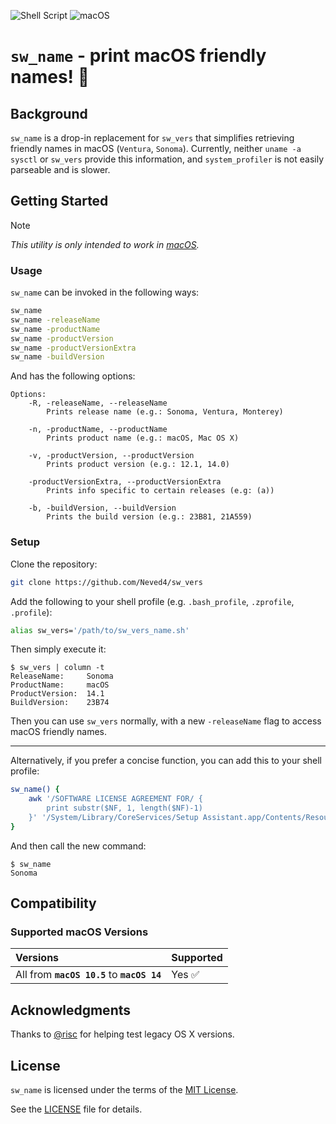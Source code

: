 ![Shell Script](https://img.shields.io/badge/Shell_Script-9DDE66?logo=gnubash&logoColor=000&style=for-the-badge)
![macOS](https://img.shields.io/badge/macOS-000000?style=for-the-badge&logo=apple&logoColor=fff)

# `sw_name` - print macOS friendly names! 🚀

## Background

`sw_name` is a drop-in replacement for `sw_vers` that simplifies retrieving
friendly names in macOS (`Ventura`, `Sonoma`). Currently, neither `uname -a`
`sysctl` or `sw_vers` provide this information, and `system_profiler` is not
easily parseable and is slower.

## Getting Started

> [!NOTE]
> _This utility is only intended to work in [macOS]._

### Usage

`sw_name` can be invoked in the following ways:
```sh
sw_name
sw_name -releaseName
sw_name -productName
sw_name -productVersion
sw_name -productVersionExtra
sw_name -buildVersion
```

And has the following options:
```
Options:
    -R, -releaseName, --releaseName
        Prints release name (e.g.: Sonoma, Ventura, Monterey)

    -n, -productName, --productName
        Prints product name (e.g.: macOS, Mac OS X)

    -v, -productVersion, --productVersion
        Prints product version (e.g.: 12.1, 14.0)

    -productVersionExtra, --productVersionExtra 
        Prints info specific to certain releases (e.g: (a))

    -b, -buildVersion, --buildVersion
        Prints the build version (e.g.: 23B81, 21A559)
```

### Setup

Clone the repository:
```sh
git clone https://github.com/Neved4/sw_vers
```

Add the following to your shell profile (e.g. `.bash_profile`, `.zprofile`,
`.profile`):
```sh
alias sw_vers='/path/to/sw_vers_name.sh'
```

Then simply execute it:
```console
$ sw_vers | column -t
ReleaseName:     Sonoma
ProductName:     macOS
ProductVersion:  14.1
BuildVersion:    23B74
```

Then you can use `sw_vers` normally, with a new `-releaseName` flag to
access macOS friendly names.

***

Alternatively, if you prefer a concise function, you can add this to your
shell profile:
```sh
sw_name() {
    awk '/SOFTWARE LICENSE AGREEMENT FOR/ {
        print substr($NF, 1, length($NF)-1)
    }' '/System/Library/CoreServices/Setup Assistant.app/Contents/Resources/en.lproj/OSXSoftwareLicense.rtf'
}
```

And then call the new command:
```console
$ sw_name
Sonoma
```

## Compatibility

### Supported macOS Versions

| Versions                                    | Supported |
| :------------------------------------------ | :-------- |
| All from **`macOS 10.5`** to **`macOS 14`** | Yes ✅     |

## Acknowledgments

Thanks to [@risc] for helping test legacy OS X versions.

## License

`sw_name` is licensed under the terms of the [MIT License].
   
See the [LICENSE](LICENSE) file for details.

[macOS]: https://www.apple.com/macos/
[@risc]: https://github.com/0risc
[MIT License]: https://opensource.org/license/mit/
